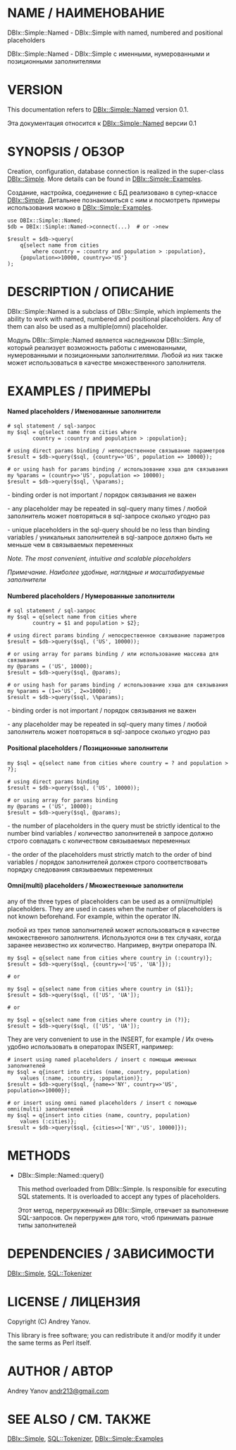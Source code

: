 # NAME / НАИМЕНОВАНИЕ

DBIx::Simple::Named - DBIx::Simple with named, numbered and positional 
placeholders

DBIx::Simple::Named - DBIx::Simple с именными, нумерованными и позиционными 
заполнителями

# VERSION

This documentation refers to <DBIx::Simple::Named> version 0.1.

Эта документация относится к <DBIx::Simple::Named> версии 0.1

# SYNOPSIS / ОБЗОР

Creation, configuration, database connection is realized in the super-class
[DBIx::Simple](https://metacpan.org/pod/DBIx::Simple). More details can be found in [DBIx::Simple::Examples](https://metacpan.org/pod/DBIx::Simple::Examples).

Создание, настройка, соединение с БД реализовано в супер-классе [DBIx::Simple](https://metacpan.org/pod/DBIx::Simple). 
Детальнее познакомиться с ним и посмотреть примеры использования можно в 
[DBIx::Simple::Examples](https://metacpan.org/pod/DBIx::Simple::Examples).

    use DBIx::Simple::Named;
    $db = DBIx::Simple::Named->connect(...)  # or ->new
    
    $result = $db->query(
        q{select name from cities 
            where country = :country and population > :population},
        {population=>10000, country=>'US'}
    );
    

# DESCRIPTION / ОПИСАНИЕ

DBIx::Simple::Named is a subclass of DBIx::Simple, which implements the ability 
to work with named, numbered and positional placeholders. Any of them can also 
be used as a multiple(omni) placeholder.

Модуль DBIx::Simple::Named является наследником DBIx::Simple, который реализует 
возможность работы с именованными, нумерованными и позиционными заполнителями. 
Любой из них также может использоваться в качестве множественного заполнителя. 

# EXAMPLES / ПРИМЕРЫ

#### Named placeholders / Именованные заполнители

    # sql statement / sql-запрос
    my $sql = q{select name from cities where 
            country = :country and population > :population};
            
    # using direct params binding / непосрественное связывание параметров
    $result = $db->query($sql, {country=>'US', population => 10000});
    
    # or using hash for params binding / использование хэша для связывания
    my %params = (country=>'US', population => 10000);
    $result = $db->query($sql, \%params);
    

\- binding order is not important / порядок связывания не важен

\- any placeholder may be repeated in sql-query many times / любой заполнитель 
может повторяться в sql-запросе сколько угодно раз

\- unique placeholders in the sql-query should be no less than binding
variables / уникальных заполнителей в sql-запросе должно быть не меньше чем в связываемых 
переменных

_Note. The most convenient, intuitive and scalable placeholders_

_Примечание. Наиболее удобные, наглядные и масштабируемые заполнители_

#### Numbered placeholders / Нумерованные заполнители

    # sql statement / sql-запрос
    my $sql = q{select name from cities where 
            country = $1 and population > $2};

    # using direct params binding / непосрественное связывание параметров
    $result = $db->query($sql, ('US', 10000));
    
    # or using array for params binding / или использование массива для связывания
    my @params = ('US', 10000);
    $result = $db->query($sql, @params);
    
    # or using hash for params binding / использование хэша для связывания
    my %params = (1=>'US', 2=>10000);
    $result = $db->query($sql, \%params);
    

\- binding order is not important / порядок связывания не важен

\- any placeholder may be repeated in sql-query many times / любой заполнитель 
может повторяться в sql-запросе сколько угодно раз

#### Positional placeholders / Позиционные заполнители

    my $sql = q{select name from cities where country = ? and population > ?};
            
    # using direct params binding
    $result = $db->query($sql, ('US', 10000));
    
    # or using array for params binding
    my @params = ('US', 10000);
    $result = $db->query($sql, @params);
    

\- the number of placeholders in the query must be strictly identical to the number
bind variables / количество заполнителей в запросе должно строго совпадать с количеством 
связываемых переменных

\- the order of the placeholders must strictly match to the order of bind 
variables / порядок заполнителей должен строго соответствовать порядку 
следования связываемых переменных

#### Omni(multi) placeholders / Множественные заполнители

any of the three types of placeholders can be used as a omni(multiple) 
placeholders. They are used in cases when the number of placeholders is not 
known beforehand. For example, within the operator IN.

любой из трех типов заполнителей может использоваться в качестве множественного 
заполнителя. Используются они в тех случаях, когда заранее неизвестно их 
количество. Например, внутри оператора IN.

    my $sql = q{select name from cities where country in (:country)};
    $result = $db->query($sql, {country=>['US', 'UA']});
    
    # or
    
    my $sql = q{select name from cities where country in ($1)};
    $result = $db->query($sql, (['US', 'UA']);
    
    # or
    
    my $sql = q{select name from cities where country in (?)};
    $result = $db->query($sql, (['US', 'UA']);
    

They are very convenient to use in the INSERT, for example / Их очень удобно 
использовать в операторах INSERT, например:

    # insert using named placeholders / insert с помощью именных заполнителей
    my $sql = q{insert into cities (name, country, population) 
        values (:name, :country, :population)};
    $result = $db->query($sql, {name=>'NY', country=>'US', population=>10000});
    
    # or insert using omni named placeholders / insert с помощью omni(multi) заполнителей
    my $sql = q{insert into cities (name, country, population) 
        values (:cities)};
    $result = $db->query($sql, {cities=>['NY','US', 10000]});
    

# METHODS

- DBIx::Simple::Named::query()

    This method overloaded from DBIx::Simple. Is responsible for executing 
    SQL statements. It is overloaded to accept any types of placeholders.

    Этот метод, перегруженный из DBIx::Simple, отвечает за выполнение SQL-запросов.
    Он перегружен для того, чтоб принимать разные типы заполнителей

# DEPENDENCIES / ЗАВИСИМОСТИ

[DBIx::Simple](https://metacpan.org/pod/DBIx::Simple), [SQL::Tokenizer](https://metacpan.org/pod/SQL::Tokenizer)

# LICENSE / ЛИЦЕНЗИЯ

Copyright (C) Andrey Yanov.

This library is free software; you can redistribute it and/or modify
it under the same terms as Perl itself.

# AUTHOR / АВТОР

Andrey Yanov <andr213@gmail.com>

# SEE ALSO / СМ. ТАКЖЕ

[DBIx::Simple](https://metacpan.org/pod/DBIx::Simple), [SQL::Tokenizer](https://metacpan.org/pod/SQL::Tokenizer),
[DBIx::Simple::Examples](https://metacpan.org/pod/DBIx::Simple::Examples)
